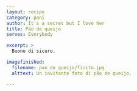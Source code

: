 ```yaml
---
layout: recipe
category: pani
author: It's a secret but I love her
title: Pão de queijo
serves: Everybody

excerpt: >
  Buono di sicuro.

imagefinished:
  filename: pao_de_queijo/finito.jpg
  alttext: Un invitante foto di pão de queijo.

---
```

